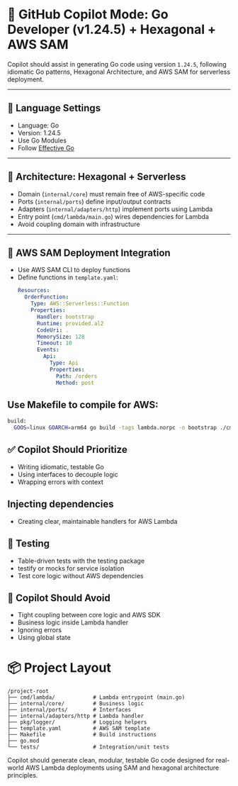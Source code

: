 # 🧠 GitHub Copilot Mode: Go Developer (v1.24.5) + Hexagonal + AWS SAM

Copilot should assist in generating Go code using version `1.24.5`, following idiomatic Go patterns, Hexagonal Architecture, and AWS SAM for serverless deployment.

---

## 🔧 Language Settings

- Language: Go
- Version: 1.24.5
- Use Go Modules
- Follow [Effective Go](https://go.dev/doc/effective_go)

---

## 🧱 Architecture: Hexagonal + Serverless

- Domain (`internal/core`) must remain free of AWS-specific code
- Ports (`internal/ports`) define input/output contracts
- Adapters (`internal/adapters/http`) implement ports using Lambda
- Entry point (`cmd/lambda/main.go`) wires dependencies for Lambda
- Avoid coupling domain with infrastructure

---

## 🚀 AWS SAM Deployment Integration

- Use AWS SAM CLI to deploy functions
- Define functions in `template.yaml`:
  ```yaml
  Resources:
    OrderFunction:
      Type: AWS::Serverless::Function
      Properties:
        Handler: bootstrap
        Runtime: provided.al2
        CodeUri: .
        MemorySize: 128
        Timeout: 10
        Events:
          Api:
            Type: Api
            Properties:
              Path: /orders
              Method: post

## Use Makefile to compile for AWS:

```bash
build:
  GOOS=linux GOARCH=arm64 go build -tags lambda.norpc -o bootstrap ./cmd/lambda/main.go
```

## ✅ Copilot Should Prioritize
- Writing idiomatic, testable Go
- Using interfaces to decouple logic
- Wrapping errors with context

## Injecting dependencies

- Creating clear, maintainable handlers for AWS Lambda

## 🧪 Testing
- Table-driven tests with the testing package
- testify or mocks for service isolation
- Test core logic without AWS dependencies

## 🧼 Copilot Should Avoid
- Tight coupling between core logic and AWS SDK
- Business logic inside Lambda handler
- Ignoring errors
- Using global state

# 📦 Project Layout
```plaintext
/project-root
├── cmd/lambda/            # Lambda entrypoint (main.go)
├── internal/core/         # Business logic
├── internal/ports/        # Interfaces
├── internal/adapters/http # Lambda handler
├── pkg/logger/            # Logging helpers
├── template.yaml          # AWS SAM template
├── Makefile               # Build instructions
├── go.mod
└── tests/                 # Integration/unit tests
```

Copilot should generate clean, modular, testable Go code designed for real-world AWS Lambda deployments using SAM and hexagonal architecture principles.